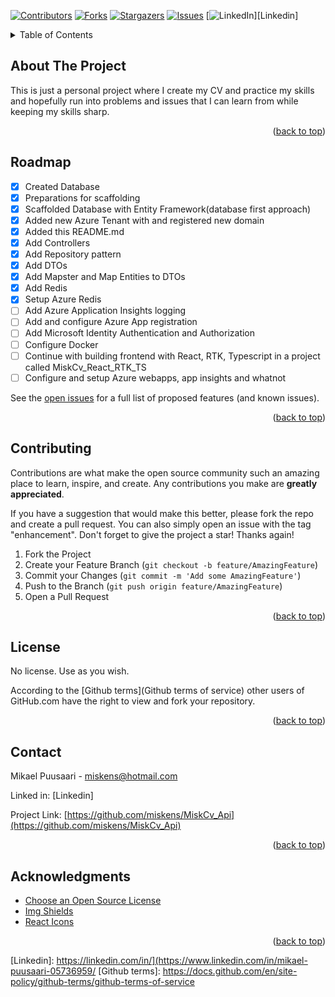 <!-- Improved compatibility of back to top link: See: https://github.com/othneildrew/Best-README-Template/pull/73 -->
<a name="readme-top"></a>
<!--
*** Welcome, this is just a small project for my personal CV.
*** If you find anything of interest, please feel free to fork or copy.

*** Don't forget to give the project a star!
*** Thanks again! Now go create something Amazing! :)
-->



<!-- PROJECT SHIELDS -->
<!--
*** I'm using markdown "reference style" links for readability.
*** Reference links are enclosed in brackets [ ] instead of parentheses ( ).
*** See the bottom of this document for the declaration of the reference variables
-->
[![Contributors][contributors-shield]][contributors-url]
[![Forks][forks-shield]][forks-url]
[![Stargazers][stars-shield]][stars-url]
[![Issues][issues-shield]][issues-url]
[![LinkedIn][linkedin-shield]][Linkedin]



<!-- TABLE OF CONTENTS -->
<details>
  <summary>Table of Contents</summary>
  <ol>
    <li><a href="#about-the-project">About The Project</a></li>
    <li><a href="#roadmap">Roadmap</a></li>
    <li><a href="#contributing">Contributing</a></li>
    <li><a href="#license">License</a></li>
    <li><a href="#contact">Contact</a></li>
    <li><a href="#acknowledgments">Acknowledgments</a></li>
  </ol>
</details>



<!-- ABOUT THE PROJECT -->
## About The Project

This is just a personal project where I create my CV and practice my skills and hopefully run into problems and issues that I can learn from while keeping my skills sharp.


<p align="right">(<a href="#readme-top">back to top</a>)</p>



<!-- ROADMAP -->
## Roadmap

- [X] Created Database
- [X] Preparations for scaffolding 
- [X] Scaffolded Database with Entity Framework(database first approach)
- [X] Added new Azure Tenant with and registered new domain 
- [X] Added this README.md
- [X] Add Controllers
- [X] Add Repository pattern
- [X] Add DTOs
- [X] Add Mapster and Map Entities to DTOs
- [X] Add Redis
- [X] Setup Azure Redis
- [ ] Add Azure Application Insights logging
- [ ] Add and configure Azure App registration
- [ ] Add Microsoft Identity Authentication and Authorization
- [ ] Configure Docker
- [ ] Continue with building frontend with React, RTK, Typescript in a project called MiskCv_React_RTK_TS
- [ ] Configure and setup Azure webapps, app insights and whatnot

See the [open issues](https://github.com/othneildrew/Best-README-Template/issues) for a full list of proposed features (and known issues).

<p align="right">(<a href="#readme-top">back to top</a>)</p>



<!-- CONTRIBUTING -->
## Contributing

Contributions are what make the open source community such an amazing place to learn, inspire, and create. Any contributions you make are **greatly appreciated**.

If you have a suggestion that would make this better, please fork the repo and create a pull request. You can also simply open an issue with the tag "enhancement".
Don't forget to give the project a star! Thanks again!

1. Fork the Project
2. Create your Feature Branch (`git checkout -b feature/AmazingFeature`)
3. Commit your Changes (`git commit -m 'Add some AmazingFeature'`)
4. Push to the Branch (`git push origin feature/AmazingFeature`)
5. Open a Pull Request

<p align="right">(<a href="#readme-top">back to top</a>)</p>



<!-- LICENSE -->
## License

No license. Use as you wish.

According to the [Github terms](Github terms of service) other users of GitHub.com have the right to view and fork your repository.

<p align="right">(<a href="#readme-top">back to top</a>)</p>



<!-- CONTACT -->
## Contact

Mikael Puusaari - miskens@hotmail.com

Linked in: [Linkedin]

Project Link: [https://github.com/miskens/MiskCv_Api](https://github.com/miskens/MiskCv_Api)

<p align="right">(<a href="#readme-top">back to top</a>)</p>



<!-- ACKNOWLEDGMENTS -->
## Acknowledgments

* [Choose an Open Source License](https://choosealicense.com)
* [Img Shields](https://shields.io)
* [React Icons](https://react-icons.github.io/react-icons/search)

<p align="right">(<a href="#readme-top">back to top</a>)</p>



<!-- MARKDOWN LINKS & IMAGES -->
<!-- https://www.markdownguide.org/basic-syntax/#reference-style-links -->
[contributors-shield]: https://img.shields.io/github/contributors/othneildrew/Best-README-Template.svg?style=for-the-badge
[contributors-url]: https://github.com/miskens/MiskCv_Api/graphs/contributors
[forks-shield]: https://img.shields.io/github/forks/othneildrew/Best-README-Template.svg?style=for-the-badge
[forks-url]: https://github.com/miskens/MiskCv_Api/network/members
[stars-shield]: https://img.shields.io/github/stars/othneildrew/Best-README-Template.svg?style=for-the-badge
[stars-url]: https://github.com/miskens/MiskCv_Api/stargazers
[issues-shield]: https://img.shields.io/github/issues/othneildrew/Best-README-Template.svg?style=for-the-badge
[issues-url]: https://github.com/miskens/MiskCv_Api/issues
[linkedin-shield]: https://img.shields.io/badge/-LinkedIn-black.svg?style=for-the-badge&logo=linkedin&colorB=555
[Linkedin]: https://linkedin.com/in/](https://www.linkedin.com/in/mikael-puusaari-05736959/
[Github terms]: https://docs.github.com/en/site-policy/github-terms/github-terms-of-service


